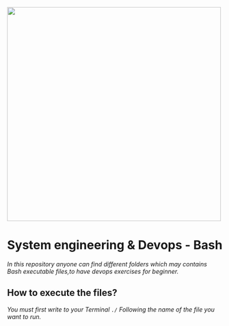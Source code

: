 <img src="https://bashlogo.com/img/logo/png/monochrome_dark.png" high="" width="500">

# System engineering & Devops - Bash

_In this repository anyone can find different folders which may contains Bash executable files,to have devops exercises for beginner._

## How to execute the files?
_You must first write to your Terminal `./` Following the name of the file you want to run._
